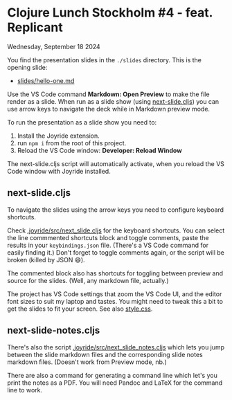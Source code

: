 # Clojure Lunch Stockholm #4 - feat. Replicant

Wednesday, September 18 2024

You find the presentation slides in the `./slides` directory. This is the opening slide:
* [slides/hello-one.md](slides/hello-one.md)

Use the VS Code command **Markdown: Open Preview** to make the file render as a slide. When run as a slide show (using [next-slide.cljs](.joyride/src/next_slide.cljs)) you can use arrow keys to navigate the deck while in Markdown preview mode.

To run the presentation as a slide show you need to:

1. Install the Joyride extension.
2. run `npm i` from the root of this project.
3. Reload the VS Code window: **Developer: Reload Window**

The next-slide.cljs script will automatically activate, when you reload the VS Code window with Joyride installed.

## next-slide.cljs

To navigate the slides using the arrow keys you need to configure keyboard shortcuts. 

Check [.joyride/src/next_slide.cljs](.joyride/src/next_slide.cljs) for the keyboard shortcuts. You can select the line commmented shortcuts block and toggle comments, paste the results in your `keybindings.json` file. (There's a VS Code command for easily finding it.) Don't forget to toggle comments again, or the script will be broken (killed by JSON 😄).

The commented block also has shortcuts for toggling between preview and source for the slides. (Well, any markdown file, actually.)

The project has VS Code settings that zoom the VS Code UI, and the editor font sizes to suit my laptop and tastes. You might need to tweak this a bit to get the slides to fit your screen. See also [style.css](./style.css).

## next-slide-notes.cljs

There's also the script [.joyride/src/next_slide_notes.cljs](.joyride/src/next_slide_notes.cljs) which lets you jump between the slide markdown files and the corresponding slide notes markdown files. (Doesn't work from Preview mode, nb.)

There are also a command for generating a command line which let's you print the notes as a PDF. You will need Pandoc and LaTeX for the command line to work.
